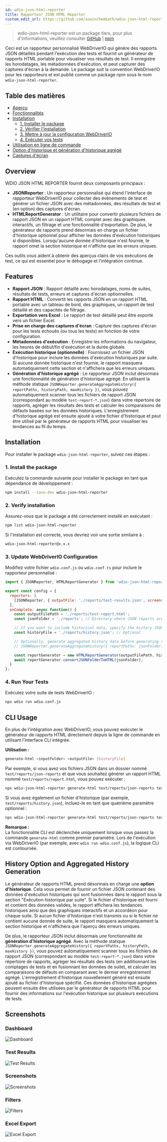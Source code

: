 ```yaml
---
id: wdio-json-html-reporter
title: Rapporteur JSON HTML Reporter
custom_edit_url: https://github.com/aswinchembath/wdio-json-html-reporter/edit/main/README.md
---
```



> wdio-json-html-reporter est un package tiers, pour plus d'informations, veuillez consulter [GitHub](https://github.com/aswinchembath/wdio-json-html-reporter) | [npm](https://www.npmjs.com/package/wdio-json-html-reporter)

Ceci est un rapporteur personnalisé WebDriverIO qui génère des rapports JSON détaillés pendant l'exécution des tests et fournit un générateur de rapports HTML portable pour visualiser vos résultats de test. Il enregistre les horodatages, les métadonnées d'exécution, et peut capturer des captures d'écran à la demande. Le package suit la convention WebDriverIO pour les rapporteurs et est publié comme un package npm sous le nom `wdio-json-html-reporter`.

## Table des matières

- [Aperçu](#overview)
- [Fonctionnalités](#features)
- [Installation](#installation)
  - [1. Installer le package](#1-install-the-package)
  - [2. Vérifier l'installation](#2-verify-installation)
  - [3. Mettre à jour la configuration WebDriverIO](#3-update-webdriverio-configuration)
  - [4. Exécuter vos tests](#4-run-your-tests)
- [Utilisation en ligne de commande](#cli-usage)
- [Option d'historique et génération d'historique agrégé](#history-option-and-aggregated-history-generation)
- [Captures d'écran](#screenshots)

## Overview

WDIO JSON HTML REPORTER fournit deux composants principaux :

- **JSONReporter** : Un rapporteur personnalisé qui étend l'interface de rapporteur WebDriverIO pour collecter des événements de test et générer un fichier JSON avec des métadonnées, des résultats de test et (en option) des captures d'écran.
- **HTMLReportGenerator** : Un utilitaire pour convertir plusieurs fichiers de rapport JSON en un rapport HTML complet avec des graphiques interactifs, un filtrage et une fonctionnalité d'exportation. De plus, le générateur de rapports prend désormais en charge un fichier d'historique optionnel pour afficher les données d'exécution historiques si disponibles. Lorsqu'aucune donnée d'historique n'est fournie, le rapport omet la section historique et n'affiche que les erreurs uniques.

Ces outils vous aident à obtenir des aperçus clairs de vos exécutions de test, ce qui est essentiel pour le débogage et l'intégration continue.

## Features

- **Rapport JSON** : Rapport détaillé avec horodatages, noms de suites, résultats de tests, erreurs et captures d'écran optionnelles.
- **Rapport HTML** : Convertit les rapports JSON en un rapport HTML portable avec un tableau de bord, des graphiques, un rapport de test détaillé et des capacités de filtrage.
- **Exportation vers Excel** : Le rapport de test détaillé peut être exporté vers un fichier Excel.
- **Prise en charge des captures d'écran** : Capture des captures d'écran pour les tests échoués (ou tous les tests) en fonction de votre configuration.
- **Métadonnées d'exécution** : Enregistre les informations du navigateur, les heures de début/fin d'exécution et la durée globale.
- **Exécution historique (optionnelle)** : Fournissez un fichier JSON d'historique pour inclure les données d'exécution historiques par suite. Si aucune donnée historique n'est fournie, le rapport masquera automatiquement cette section et n'affichera que les erreurs uniques.
- **Génération d'historique agrégé** : Le rapporteur JSON inclut désormais une fonctionnalité de génération d'historique agrégé. En utilisant la méthode statique `JSONReporter.generateAggregateHistory({ reportPaths, historyPath, maxHistory })`, vous pouvez automatiquement scanner tous les fichiers de rapport JSON (correspondant au modèle `test-report-*.json`) dans votre répertoire de rapports, agréger les résultats des tests et calculer les comparaisons de défauts basées sur les données historiques. L'enregistrement d'historique agrégé est ensuite ajouté à votre fichier d'historique et peut être utilisé par le générateur de rapports HTML pour visualiser les tendances au fil du temps.

## Installation

Pour installer le package `wdio-json-html-reporter`, suivez ces étapes :

### 1. Install the package

Exécutez la commande suivante pour installer le package en tant que dépendance de développement :

```bash
npm install --save-dev wdio-json-html-reporter
```

### 2. Verify installation

Assurez-vous que le package a été correctement installé en exécutant :

```bash
npm list wdio-json-html-reporter
```

Si l'installation est correcte, vous devriez voir une sortie similaire à :

```bash
wdio-json-html-reporter@x.x.x
```

### 3. Update WebDriverIO Configuration

Modifiez votre fichier `wdio.conf.js` ou `wdio.conf.ts` pour inclure le rapporteur personnalisé :

```javascript
import { JSONReporter, HTMLReportGenerator } from 'wdio-json-html-reporter';

export const config = {
  reporters: [
    [JSONReporter, { outputFile: './reports/test-results.json', screenshotOption: 'OnFailure' }],  // Options: "No", "OnFailure", "Full"
  ],
  onComplete: async function() {
    const outputFilePath = './reports/test-report.html';
    const jsonFolder = './reports'; // Directory where JSON reports are saved

    // If you want to include historical data, specify the history JSON file path here.
    const historyFile = './reports/history.json'; // Optional

    // Optionally, generate aggregated history data before generating the HTML report.
    // JSONReporter.generateAggregateHistory({ reportPaths: jsonFolder, historyPath: historyFile });

    const reportGenerator = new HTMLReportGenerator(outputFilePath, historyFile);
    await reportGenerator.convertJSONFolderToHTML(jsonFolder);
  }
};
```

### 4. Run Your Tests

Exécutez votre suite de tests WebDriverIO :

```bash
npx wdio run wdio.conf.js
```

## CLI Usage

En plus de l'intégration avec WebDriverIO, vous pouvez exécuter le générateur de rapports HTML directement depuis la ligne de commande en utilisant l'interface CLI intégrée.

**Utilisation :**

```bash
generate-html <inputFolder> <outputFile> [historyFile]
```

Par exemple, si vous avez vos fichiers JSON dans un dossier nommé `test/reports/json-reports` et que vous souhaitez générer un rapport HTML nommé `test/reports/report.html`, vous pouvez exécuter :

```bash
npx wdio-json-html-reporter generate-html test/reports/json-reports test/reports/report.html
```

Si vous avez également un fichier d'historique (par exemple, `test/reports/history.json`), incluez-le en tant que quatrième paramètre optionnel :

```bash
npx wdio-json-html-reporter generate-html test/reports/json-reports test/reports/report.html test/reports/history.json
```

**Remarque :**  
La fonctionnalité CLI est déclenchée uniquement lorsque vous passez la commande `generate-html` comme premier paramètre. Lors de l'exécution via WebDriverIO (par exemple, avec `wdio run wdio.conf.js`), la logique CLI est contournée.

## History Option and Aggregated History Generation

Le générateur de rapports HTML prend désormais en charge une **option d'historique**. Cela vous permet de fournir un fichier JSON contenant des données d'exécution historiques qui sont fusionnées dans le rapport sous la section "Exécution historique par suite". Si le fichier d'historique est fourni et contient des données valides, le rapport affichera les tendances historiques ainsi que des graphiques interactifs et un accordéon pour chaque suite. Si aucun fichier d'historique n'est transmis ou si le fichier ne contient aucune donnée de suite, le rapport masquera automatiquement la section historique et n'affichera que l'aperçu des erreurs uniques.

De plus, le rapporteur JSON inclut désormais une fonctionnalité de **génération d'historique agrégé**. Avec la méthode statique `JSONReporter.generateAggregateHistory({ reportPaths, historyPath, maxHistory })`, vous pouvez automatiquement scanner tous les fichiers de rapport JSON (correspondant au modèle `test-report-*.json`) dans votre répertoire de rapports, agréger les résultats des tests (en additionnant les comptages de tests et en fusionnant les données de suite), et calculer les comparaisons de défauts en comparant avec le dernier enregistrement agrégé. L'enregistrement d'historique nouvellement généré est ensuite ajouté au fichier d'historique spécifié. Ces données d'historique agrégées peuvent ensuite être utilisées par le générateur de rapports HTML pour fournir des informations sur l'exécution historique sur plusieurs exécutions de tests.

## Screenshots

### Dashboard  
![Dashboard](https://github.com/aswinchembath/wdio-json-html-reporter/blob/main/lib/assets/dashboard.png)

### Test Results  
![Test Results](https://github.com/aswinchembath/wdio-json-html-reporter/blob/main/lib/assets/testdetails.png)

### Screenshots  
![Screenshots](https://github.com/aswinchembath/wdio-json-html-reporter/blob/main/lib/assets/screesnshots.png)

### Filters  
![Filters](https://github.com/aswinchembath/wdio-json-html-reporter/blob/main/lib/assets/filters.png)

### Excel Export  
![Excel Export](https://github.com/aswinchembath/wdio-json-html-reporter/blob/main/lib/assets/exportedfile.png)